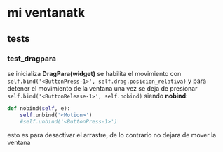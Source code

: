# mi ventanatk

## tests
### test_dragpara
se inicializa **DragPara(widget)** se habilita el movimiento con `self.bind('<ButtonPress-1>', self.drag.posicion_relativa)` 
y para detener el movimiento de la ventana una vez se deja de presionar `self.bind('<ButtonRelease-1>', self.nobind)`
siendo **nobind**:

```python
def nobind(self, e):
	self.unbind('<Motion>')
	#self.unbind('<ButtonPress-1>')
```
esto es para desactivar el arrastre, de lo contrario no dejara de mover la ventana

